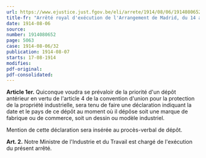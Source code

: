 ```yaml
---
url: https://www.ejustice.just.fgov.be/eli/arrete/1914/08/06/1914080652/justel
title-fr: "Arrêté royal d'exécution de l'Arrangement de Madrid, du 14 avril 1891, pour l'enregistrement international des marques de fabrique ou de commerce, révisé à Bruxelles le 14 décembre 1900 et à Washington le 2 juin 1914."
date: 1914-08-06
source:
number: 1914080652
page: 5063
case: 1914-08-06/32
publication: 1914-08-07
starts: 17-08-1914
modifies:
pdf-original:
pdf-consolidated:
---
```


**Article 1er.** Quiconque voudra se prévaloir de la priorité d'un dépôt antérieur en vertu de l'article 4 de la convention d'union pour la protection de la propriété industrielle, sera tenu de faire une déclaration indiquant la date et le pays de ce dépôt au moment où il dépôse soit une marque de fabrique ou de commerce, soit un dessin ou modèle industriel.

Mention de cette déclaration sera insérée au procès-verbal de dépôt.

**Art. 2.** Notre Ministre de l'Industrie et du Travail est chargé de l'exécution du présent arrêté.
